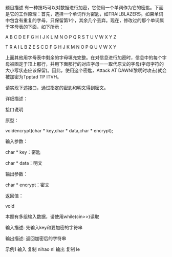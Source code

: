题目描述
有一种技巧可以对数据进行加密，它使用一个单词作为它的密匙。下面是它的工作原理：首先，选择一个单词作为密匙，如TRAILBLAZERS。如果单词中包含有重复的字母，只保留第1个，其余几个丢弃。现在，修改过的那个单词属于字母表的下面，如下所示：

A B C D E F G H I J K L M N O P Q R S T U V W X Y Z

T R A I L B Z E S C D F G H J K M N O P Q U V W X Y

上面其他用字母表中剩余的字母填充完整。在对信息进行加密时，信息中的每个字母被固定于顶上那行，并用下面那行的对应字母一一取代原文的字母(字母字符的大小写状态应该保留)。因此，使用这个密匙，Attack AT DAWN(黎明时攻击)就会被加密为Tpptad TP ITVH。

请实现下述接口，通过指定的密匙和明文得到密文。

详细描述：

接口说明

原型：

voidencrypt(char * key,char * data,char * encrypt);

输入参数：

char * key：密匙

char * data：明文

输出参数：

char * encrypt：密文

返回值：

void

本题有多组输入数据，请使用while(cin>>)读取

输入描述:
先输入key和要加密的字符串

输出描述:
返回加密后的字符串

示例1
输入
复制
nihao
ni
输出
复制
le